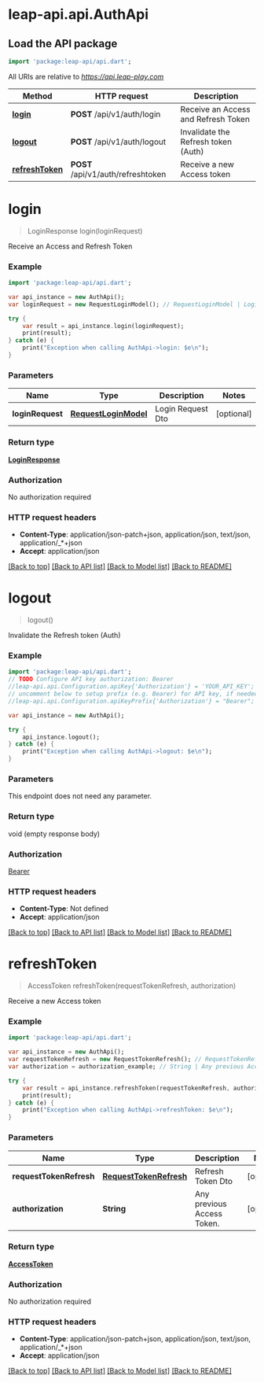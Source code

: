 # leap-api.api.AuthApi

## Load the API package
```dart
import 'package:leap-api/api.dart';
```

All URIs are relative to *https://api.leap-play.com*

Method | HTTP request | Description
------------- | ------------- | -------------
[**login**](AuthApi.md#login) | **POST** /api/v1/auth/login | Receive an Access and Refresh Token
[**logout**](AuthApi.md#logout) | **POST** /api/v1/auth/logout | Invalidate the Refresh token (Auth)
[**refreshToken**](AuthApi.md#refreshToken) | **POST** /api/v1/auth/refreshtoken | Receive a new Access token


# **login**
> LoginResponse login(loginRequest)

Receive an Access and Refresh Token

### Example 
```dart
import 'package:leap-api/api.dart';

var api_instance = new AuthApi();
var loginRequest = new RequestLoginModel(); // RequestLoginModel | Login Request Dto

try { 
    var result = api_instance.login(loginRequest);
    print(result);
} catch (e) {
    print("Exception when calling AuthApi->login: $e\n");
}
```

### Parameters

Name | Type | Description  | Notes
------------- | ------------- | ------------- | -------------
 **loginRequest** | [**RequestLoginModel**](RequestLoginModel.md)| Login Request Dto | [optional] 

### Return type

[**LoginResponse**](LoginResponse.md)

### Authorization

No authorization required

### HTTP request headers

 - **Content-Type**: application/json-patch+json, application/json, text/json, application/_*+json
 - **Accept**: application/json

[[Back to top]](#) [[Back to API list]](../README.md#documentation-for-api-endpoints) [[Back to Model list]](../README.md#documentation-for-models) [[Back to README]](../README.md)

# **logout**
> logout()

Invalidate the Refresh token (Auth)

### Example 
```dart
import 'package:leap-api/api.dart';
// TODO Configure API key authorization: Bearer
//leap-api.api.Configuration.apiKey{'Authorization'} = 'YOUR_API_KEY';
// uncomment below to setup prefix (e.g. Bearer) for API key, if needed
//leap-api.api.Configuration.apiKeyPrefix{'Authorization'} = "Bearer";

var api_instance = new AuthApi();

try { 
    api_instance.logout();
} catch (e) {
    print("Exception when calling AuthApi->logout: $e\n");
}
```

### Parameters
This endpoint does not need any parameter.

### Return type

void (empty response body)

### Authorization

[Bearer](../README.md#Bearer)

### HTTP request headers

 - **Content-Type**: Not defined
 - **Accept**: application/json

[[Back to top]](#) [[Back to API list]](../README.md#documentation-for-api-endpoints) [[Back to Model list]](../README.md#documentation-for-models) [[Back to README]](../README.md)

# **refreshToken**
> AccessToken refreshToken(requestTokenRefresh, authorization)

Receive a new Access token

### Example 
```dart
import 'package:leap-api/api.dart';

var api_instance = new AuthApi();
var requestTokenRefresh = new RequestTokenRefresh(); // RequestTokenRefresh | Refresh Token Dto
var authorization = authorization_example; // String | Any previous Access Token.

try { 
    var result = api_instance.refreshToken(requestTokenRefresh, authorization);
    print(result);
} catch (e) {
    print("Exception when calling AuthApi->refreshToken: $e\n");
}
```

### Parameters

Name | Type | Description  | Notes
------------- | ------------- | ------------- | -------------
 **requestTokenRefresh** | [**RequestTokenRefresh**](RequestTokenRefresh.md)| Refresh Token Dto | [optional] 
 **authorization** | **String**| Any previous Access Token. | [optional] 

### Return type

[**AccessToken**](AccessToken.md)

### Authorization

No authorization required

### HTTP request headers

 - **Content-Type**: application/json-patch+json, application/json, text/json, application/_*+json
 - **Accept**: application/json

[[Back to top]](#) [[Back to API list]](../README.md#documentation-for-api-endpoints) [[Back to Model list]](../README.md#documentation-for-models) [[Back to README]](../README.md)

